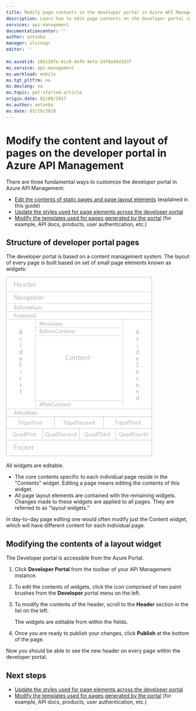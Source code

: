```yaml
---
title: Modify page contents in the developer portal in Azure API Management
description: Learn how to edit page contents on the developer portal in Azure API Management.
services: api-management
documentationcenter: ''
author: antonba
manager: vlvinogr
editor: ''

ms.assetid: 186128fe-41c0-4efb-9efe-2478ad4d103f
ms.service: api-management
ms.workload: mobile
ms.tgt_pltfrm: na
ms.devlang: na
ms.topic: get-started-article
origin.date: 02/09/2017
ms.author: antonba
ms.date: 03/19/2018
---
```

# Modify the content and layout of pages on the developer portal in Azure API Management
There are three fundamental ways to customize the developer portal in Azure API Management:

* [Edit the contents of static pages and page layout elements][modify-content-layout] (explained in this guide)
* [Update the styles used for page elements across the developer portal][customize-styles]
* [Modify the templates used for pages generated by the portal][portal-templates] (for example, API docs, products, user authentication, etc.)

## <a name="page-structure"> </a>Structure of developer portal pages

The developer portal is based on a content management system. The layout of every page is built based on set of small page elements known as widgets:

![Developer portal page structure][api-management-customization-widget-structure]

All widgets are editable. 
* The core contents specific to each individual page reside in the "Contents" widget. Editing a page means editing the contents of this widget.
* All page layout elements are contained with the remaining widgets. Changes made to these widgets are applied to all pages. They are referred to as "layout widgets."

In day-to-day page editing one would often modify just the Content widget, which will have different content for each individual page.

## <a name="modify-layout-widget"> </a>Modifying the contents of a layout widget

The Developer portal is accessible from the Azure Portal. 

1. Click **Developer Portal** from the toolbar of your API Management instance.
2. To edit the contents of widgets, click the icon comprised of two paint brushes from the **Developer** portal menu on the left. 
3. To modify the contents of the header, scroll to the **Header** section in the list on the left.
    
    The widgets are editable from within the fields.
4. Once you are ready to publish your changes, click **Publish** at the bottom of the page.

Now you should be able to see the new header on every page within the developer portal.

## <a name="next-steps"> </a>Next steps
* [Update the styles used for page elements across the developer portal][customize-styles]
* [Modify the templates used for pages generated by the portal][portal-templates] (for example, API docs, products, user authentication, etc.)

[Structure of developer portal pages]: #page-structure
[Modifying the contents of a layout widget]: #modify-layout-widget
[Edit the contents of a page]: #edit-page-contents
[Next steps]: #next-steps

[modify-content-layout]: ./api-management-modify-content-layout.md
[customize-styles]: ./api-management-customize-styles.md
[portal-templates]: ./api-management-developer-portal-templates.md

[api-management-customization-widget-structure]: ./media/api-management-modify-content-layout/portal-widget-structure.png
[api-management-management-console]: ./media/api-management-modify-content-layout/api-management-management-console.png
[api-management-widgets-header]: ./media/api-management-modify-content-layout/api-management-widgets-header.png
[api-management-customization-manage-content]: ./media/api-management-modify-content-layout/api-management-customization-manage-content.png

